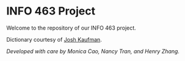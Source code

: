 # INFO 463 Project

Welcome to the repository of our INFO 463 project.

Dictionary courtesy of [Josh Kaufman](https://github.com/first20hours/google-10000-english).

<i>Developed with care by Monica Cao, Nancy Tran, and Henry Zhang.</i>